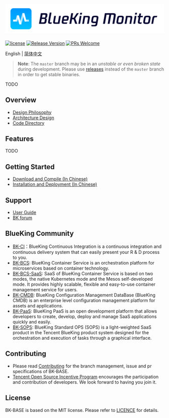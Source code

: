 ![](docs/resource/img/logo-en.png)
---
[![license](https://img.shields.io/badge/license-mit-brightgreen.svg?style=flat)](https://github.com/Tencent/bk-base/blob/master/LICENSE.txt)
[![Release Version](https://img.shields.io/badge/release-V4.2.628-brightgreen.svg)](https://github.com/Tencent/bk-base/releases)
[![PRs Welcome](https://img.shields.io/badge/PRs-welcome-brightgreen.svg)](https://github.com/Tencent/bk-base/pulls)


English | [简体中文](README.md)

> **Note**: The `master` branch may be in an *unstable or even broken state* during development.
Please use [releases](https://github.com/tencent/bk-base/releases) instead of the `master` branch in order to get stable binaries.

TODO

## Overview
* [Design Philosophy](docs/overview/design_en.md)
* [Architecture Design](docs/overview/architecture_en.md)
* [Code Directory](docs/overview/code_framework_en.md)


## Features
TODO

## Getting Started
* [Download and Compile (In Chinese)](https://bk.tencent.com/download_version_list/)
* [Installation and Deployment (In Chinese)](https://bk.tencent.com/docs/document/6.0/127/8588)


## Support
- [User Guide](https://bk.tencent.com/docs/document/6.0/134/6143)
- [BK forum](https://bk.tencent.com/s-mart/community)

## BlueKing Community

- [BK-CI](https://github.com/Tencent/bk-ci)：BlueKing Continuous Integration is a continuous integration and continuous delivery system that can easily present your R & D process to you.
- [BK-BCS](https://github.com/Tencent/bk-bcs): BlueKing Container Service is an orchestration platform for microservices based on container technology.
- [BK-BCS-SaaS](https://github.com/Tencent/bk-bcs-saas): SaaS of BlueKing Container Service is based on two modes, the native Kubernetes mode and the Mesos self-developed mode. It provides highly scalable, flexible and easy-to-use container management service for users.
- [BK-CMDB](https://github.com/Tencent/bk-cmdb): BlueKing Configuration Management DataBase (BlueKing CMDB) is an enterprise level configuration management platform for assets and applications.
- [BK-PaaS](https://github.com/Tencent/bk-PaaS): BlueKing PaaS is an open development platform that allows developers to create, develop, deploy and manage SaaS applications quickly and easily.
- [BK-SOPS](https://github.com/Tencent/bk-sops): BlueKing Standard OPS (SOPS) is a light-weighted SaaS product in the Tencent BlueKing product system designed for the orchestration and execution of tasks through a graphical interface.

## Contributing

- Please read [Contributing](docs/CONTRIBUTING_EN.md) for the branch management, issue and pr specifications of BK-BASE.
- [Tencent Open Source Incentive Program](https://opensource.tencent.com/en/contribution) encourages the participation and contribution of developers. We look forward to having you join it.

## License
BK-BASE is based on the MIT license. Please refer to [LICENCE](LICENSE.txt) for details.